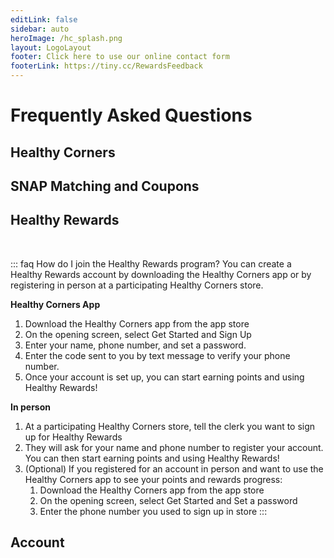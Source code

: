 ```yaml
---
editLink: false
sidebar: auto
heroImage: /hc_splash.png
layout: LogoLayout
footer: Click here to use our online contact form
footerLink: https://tiny.cc/RewardsFeedback
---
```

# Frequently Asked Questions

## Healthy Corners

## SNAP Matching and Coupons

## Healthy Rewards

<br/>

::: faq How do I join the Healthy Rewards program?
You can create a Healthy Rewards account by downloading the Healthy Corners app or by registering in person at a participating Healthy Corners store.

**Healthy Corners App**
1. Download the Healthy Corners app from the app store
2. On the opening screen, select Get Started and Sign Up 
3. Enter your name, phone number, and set a password. 
4. Enter the code sent to you by text message to verify your phone number.
5. Once your account is set up, you can start earning points and using Healthy Rewards!

**In person**
1. At a participating Healthy Corners store, tell the clerk you want to sign up for Healthy Rewards
2. They will ask for your name and phone number to register your account. You can then start earning points and using Healthy Rewards!
3. (Optional) If you registered for an account in person and want to use the Healthy Corners app to see your points and rewards progress:
   1. Download the Healthy Corners app from the app store
   2. On the opening screen, select Get Started and Set a password
   3. Enter the phone number you used to sign up in store 
::: 

## Account